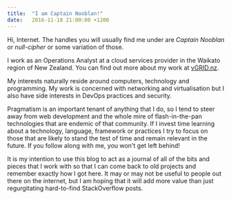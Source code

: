 ```yaml
---
title:  "I am Captain Nooblan!"
date:   2016-11-18 21:00:00 +1200
---
```

Hi, Internet. The handles you will usually find me under are *Captain Nooblan* or *null-cipher* or some variation of those.

I work as an Operations Analyst at a cloud services provider in the Waikato region of New Zealand. You can find out more about my work at [vGRID.nz][vgrid-nz].

My interests naturally reside around computers, technology and programming. My work is concerned with networking and virtualisation but I also have side interests in DevOps practices and security.

Pragmatism is an important tenant of anything that I do, so I tend to steer away from web development and the whole mire of flash-in-the-pan technologies that are endemic of that community.
If I invest time learning about a technology, language, framework or practices I try to focus on those that are likely to stand the test of time and remain relevant in the future. If you follow along with me, you won't get left behind!

It is my intention to use this blog to act as a journal of all of the bits and pieces that I work with so that I can come back to old projects and remember exactly how I got here. It may or may not be useful to people out there on the internet, but I am hoping that it will add more value than just regurgitating hard-to-find StackOverflow posts.

[vgrid-nz]: http://vgrid.nz/
